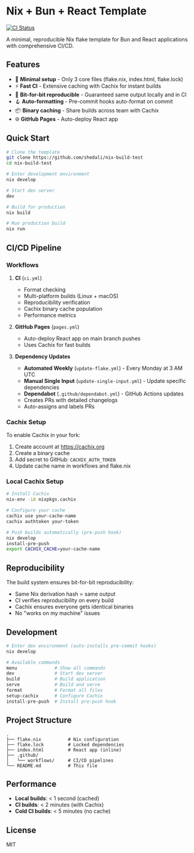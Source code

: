 # Nix + Bun + React Template

[![CI Status](https://github.com/shedali/nix-build-test/actions/workflows/ci.yml/badge.svg)](https://github.com/shedali/nix-build-test/actions/workflows/ci.yml)

A minimal, reproducible Nix flake template for Bun and React applications with comprehensive CI/CD.

## Features

- 🚀 **Minimal setup** - Only 3 core files (flake.nix, index.html, flake.lock)
- ⚡ **Fast CI** - Extensive caching with Cachix for instant builds
- 🔄 **Bit-for-bit reproducible** - Guaranteed same output locally and in CI
- 🪝 **Auto-formatting** - Pre-commit hooks auto-format on commit
- 📦 **Binary caching** - Share builds across team with Cachix
- 🌐 **GitHub Pages** - Auto-deploy React app

## Quick Start

```bash
# Clone the template
git clone https://github.com/shedali/nix-build-test
cd nix-build-test

# Enter development environment
nix develop

# Start dev server
dev

# Build for production
nix build

# Run production build
nix run
```

## CI/CD Pipeline

### Workflows

1. **CI** (`ci.yml`)
   - Format checking
   - Multi-platform builds (Linux + macOS)
   - Reproducibility verification
   - Cachix binary cache population
   - Performance metrics

2. **GitHub Pages** (`pages.yml`)
   - Auto-deploy React app on main branch pushes
   - Uses Cachix for fast builds

3. **Dependency Updates**
   - **Automated Weekly** (`update-flake.yml`) - Every Monday at 3 AM UTC
   - **Manual Single Input** (`update-single-input.yml`) - Update specific dependencies
   - **Dependabot** (`.github/dependabot.yml`) - GitHub Actions updates
   - Creates PRs with detailed changelogs
   - Auto-assigns and labels PRs

### Cachix Setup

To enable Cachix in your fork:

1. Create account at https://cachix.org
2. Create a binary cache
3. Add secret to GitHub: `CACHIX_AUTH_TOKEN`
4. Update cache name in workflows and flake.nix

### Local Cachix Setup

```bash
# Install Cachix
nix-env -iA nixpkgs.cachix

# Configure your cache
cachix use your-cache-name
cachix authtoken your-token

# Push builds automatically (pre-push hook)
nix develop
install-pre-push
export CACHIX_CACHE=your-cache-name
```

## Reproducibility

The build system ensures bit-for-bit reproducibility:

- Same Nix derivation hash = same output
- CI verifies reproducibility on every build
- Cachix ensures everyone gets identical binaries
- No "works on my machine" issues

## Development

```bash
# Enter dev environment (auto-installs pre-commit hooks)
nix develop

# Available commands
menu              # Show all commands
dev               # Start dev server
build             # Build application
serve             # Build and serve
format            # Format all files
setup-cachix      # Configure Cachix
install-pre-push  # Install pre-push hook
```

## Project Structure

```
.
├── flake.nix          # Nix configuration
├── flake.lock         # Locked dependencies
├── index.html         # React app (inline)
├── .github/
│   └── workflows/     # CI/CD pipelines
└── README.md          # This file
```

## Performance

- **Local builds**: < 1 second (cached)
- **CI builds**: < 2 minutes (with Cachix)
- **Cold CI builds**: < 5 minutes (no cache)

## License

MIT
